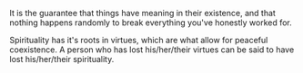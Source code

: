 It is the guarantee that things have meaning in their existence, and that nothing happens randomly to break everything you've honestly worked for.

Spirituality has it's roots in virtues, which are what allow for peaceful coexistence. A person who has lost his/her/their virtues can be said to have lost his/her/their spirituality.